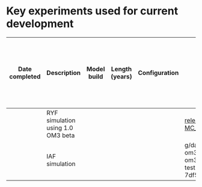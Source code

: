 
# Key experiments used for current development

| Date completed | Description                       | Model build                                                                                                                 | Length (years)                                                                                   | Configuration                                                                                   | ESM Datastore | Data output | Related tag of access-om3-paper-1 analysis (if exists) |
| -------------- | --------------------------------- | --------------------------------------------------------------------------------------------------------------------------- | ------------------------------------------------------------------------------------------------ | ----------------------------------------------------------------------------------------------- | ------------- | ----------- | ------------------------------------------------------ |
|                | RYF simulation using 1.0 OM3 beta |  |                                                                                               |  |[release-MC_25km_jra_ryf](https://github.com/ACCESS-NRI/access-om3-configs/commit/4429156d3bb1ad4e04f41be8a90329684365786d)| /g/data/ol01/access-om3-output/access-om3-025/MC_25km_jra_ryf-1.0-beta/experiment_datastore.json
|                | IAF simulation                    |                                                                                                                             |                                                                                               |                                                                                                    |   g/data/ol01/access-om3-output/access-om3-025/25km-iaf-test-for-AK-expt-7df5ef4c/datastore.json |

